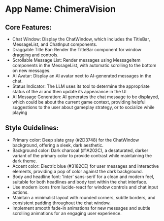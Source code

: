 # **App Name**: ChimeraVision

## Core Features:

- Chat Window: Display the ChatWindow, which includes the TitleBar, MessageList, and ChatInput components.
- Draggable Title Bar: Render the TitleBar component for window dragging and controls.
- Scrollable Message List: Render messages using MessageItem components in the MessageList, with automatic scrolling to the bottom on new messages.
- AI Avatar: Display an AI avatar next to AI-generated messages in the chat.
- Status Indicator: The LLM uses its tool to determine the appropriate status of the ai and then update its appearance in the UI
- AI Message Generation: AI generates the chat message to be displayed, which could be about the current game context, providing helpful suggestions to the user about gameplay strategy, or to socialize while playing

## Style Guidelines:

- Primary color: Deep slate gray (#2D3748) for the ChatWindow background, offering a sleek, dark aesthetic.
- Background color: Dark charcoal (#1A202C), a desaturated, darker variant of the primary color to provide contrast while maintaining the dark theme.
- Accent color: Electric blue (#3182CE) for user messages and interactive elements, providing a pop of color against the dark background.
- Body and headline font: 'Inter' sans-serif for a clean and modern feel, suitable for both headlines and body text within the chat interface.
- Use modern icons from lucide-react for window controls and chat input actions.
- Maintain a minimalist layout with rounded corners, subtle borders, and consistent padding throughout the chat window.
- Implement smooth fade-in animations for new messages and subtle scrolling animations for an engaging user experience.